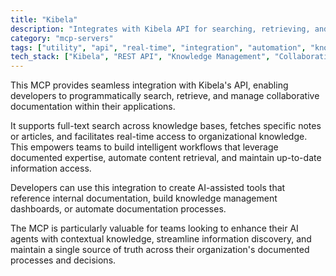 ```yaml
---
title: "Kibela"
description: "Integrates with Kibela API for searching, retrieving, and accessing collaborative documentation to enhance knowledge management and AI workflows."
category: "mcp-servers"
tags: ["utility", "api", "real-time", "integration", "automation", "knowledge management", "AI workflows"]
tech_stack: ["Kibela", "REST API", "Knowledge Management", "Collaborative Documentation", "AI-assisted tools"]
---
```


This MCP provides seamless integration with Kibela's API, enabling developers to programmatically search, retrieve, and manage collaborative documentation within their applications. 

It supports full-text search across knowledge bases, fetches specific notes or articles, and facilitates real-time access to organizational knowledge. This empowers teams to build intelligent workflows that leverage documented expertise, automate content retrieval, and maintain up-to-date information access.

Developers can use this integration to create AI-assisted tools that reference internal documentation, build knowledge management dashboards, or automate documentation processes. 

The MCP is particularly valuable for teams looking to enhance their AI agents with contextual knowledge, streamline information discovery, and maintain a single source of truth across their organization's documented processes and decisions.